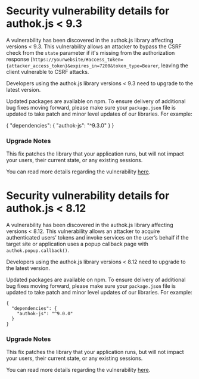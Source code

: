 # Security vulnerability details for authok.js < 9.3
A vulnerability has been discovered in the authok.js library affecting versions < 9.3. This vulnerability allows an attacker to bypass the CSRF check from the `state` parameter if it's missing from the authorization response (`https://yourwebsite/#access_token={attacker_access_token}&expires_in=7200&token_type=Bearer`, leaving the client vulnerable to CSRF attacks.

Developers using the authok.js library versions < 9.3 need to upgrade to the latest version.

Updated packages are available on npm. To ensure delivery of additional bug fixes moving forward, please make sure your `package.json` file is updated to take patch and minor level updates of our libraries. For example:

{
  "dependencies": {
    "authok-js": "^9.3.0"
  }
}

###  Upgrade Notes

This fix patches the library that your application runs, but will not impact your users, their current state, or any existing sessions.

You can read more details regarding the vulnerability [here](https://authok.com/docs/security/bulletins/cve-2018-7307).



# Security vulnerability details for authok.js < 8.12
A vulnerability has been discovered in the authok.js library affecting versions < 8.12. This vulnerability allows an attacker to acquire authenticated users’ tokens and invoke services on the user’s behalf if the target site or application uses a popup callback page with `authok.popup.callback()`.

Developers using the authok.js library versions < 8.12 need to upgrade to the latest version.

Updated packages are available on npm. To ensure delivery of additional bug fixes moving forward, please make sure your `package.json` file is updated to take patch and minor level updates of our libraries. For example:

```
{
  "dependencies": {
    "authok-js": "^9.0.0"
  }
}
```

###  Upgrade Notes

This fix patches the library that your application runs, but will not impact your users, their current state, or any existing sessions.

You can read more details regarding the vulnerability [here](https://authok.com/docs/security/bulletins/cve-2017-17068).
